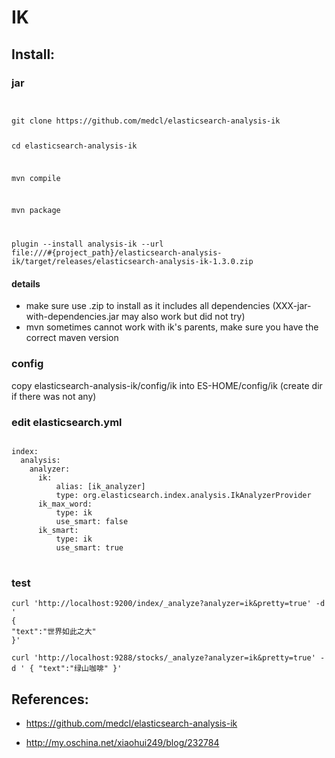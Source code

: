# IK

## Install:

### jar

```
```
<div>
<code>
git clone https://github.com/medcl/elasticsearch-analysis-ik

cd elasticsearch-analysis-ik

mvn compile

mvn package

plugin --install analysis-ik --url file:///#{project_path}/elasticsearch-analysis-ik/target/releases/elasticsearch-analysis-ik-1.3.0.zip
</code>
</div>

#### details

 - make sure use .zip to install as it includes all dependencies (XXX-jar-with-dependencies.jar may also work but did
  not try)
 - mvn sometimes cannot work with ik's parents, make sure you have the correct maven version

### config 

copy elasticsearch-analysis-ik/config/ik into ES-HOME/config/ik (create dir if there was not any)

### edit elasticsearch.yml

<pre>
<code>
index:
  analysis:
    analyzer:
      ik:
          alias: [ik_analyzer]
          type: org.elasticsearch.index.analysis.IkAnalyzerProvider
      ik_max_word:
          type: ik
          use_smart: false
      ik_smart:
          type: ik
          use_smart: true
</code>
</pre>

### test

```
curl 'http://localhost:9200/index/_analyze?analyzer=ik&pretty=true' -d '
{
"text":"世界如此之大"
}'
```

```
curl 'http://localhost:9288/stocks/_analyze?analyzer=ik&pretty=true' -d ' { "text":"绿山咖啡" }'
```

## References:

 - https://github.com/medcl/elasticsearch-analysis-ik
 
 - http://my.oschina.net/xiaohui249/blog/232784